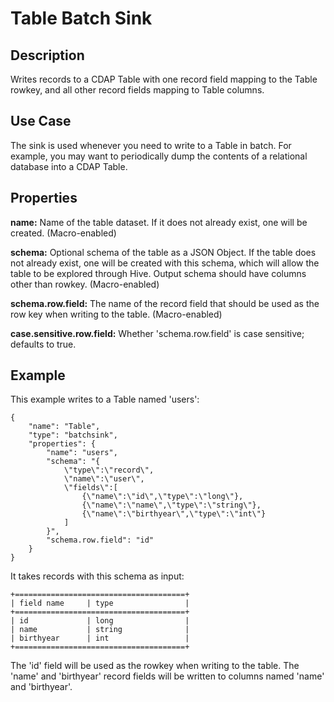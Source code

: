 # Table Batch Sink


Description
-----------
Writes records to a CDAP Table with one record field mapping
to the Table rowkey, and all other record fields mapping to Table columns.


Use Case
--------
The sink is used whenever you need to write to a Table in batch. For example,
you may want to periodically dump the contents of a relational database into a CDAP Table.


Properties
----------
**name:** Name of the table dataset. If it does not already exist, one will be created. (Macro-enabled)

**schema:** Optional schema of the table as a JSON Object. If the table does not
already exist, one will be created with this schema, which will allow the table to be
explored through Hive. Output schema should have columns other than rowkey. (Macro-enabled)

**schema.row.field:** The name of the record field that should be used as the row
key when writing to the table. (Macro-enabled)

**case.sensitive.row.field:** Whether 'schema.row.field' is case sensitive; defaults to true.


Example
-------
This example writes to a Table named 'users':

    {
        "name": "Table",
        "type": "batchsink",
        "properties": {
            "name": "users",
            "schema": "{
                \"type\":\"record\",
                \"name\":\"user\",
                \"fields\":[
                    {\"name\":\"id\",\"type\":\"long\"},
                    {\"name\":\"name\",\"type\":\"string\"},
                    {\"name\":\"birthyear\",\"type\":\"int\"}
                ]
            }",
            "schema.row.field": "id"
        }
    }

It takes records with this schema as input:

    +======================================+
    | field name     | type                |
    +======================================+
    | id             | long                |
    | name           | string              |
    | birthyear      | int                 |
    +======================================+

The 'id' field will be used as the rowkey when writing to the table. The 'name' and 'birthyear' record
fields will be written to columns named 'name' and 'birthyear'.
